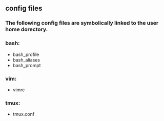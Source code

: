 ## config files

### The following config files are symbolically linked to the user home dorectory.

### bash:
- bash_profile
- bash_aliases
- bash_prompt

### vim:
- vimrc

### tmux:
- tmux.conf
